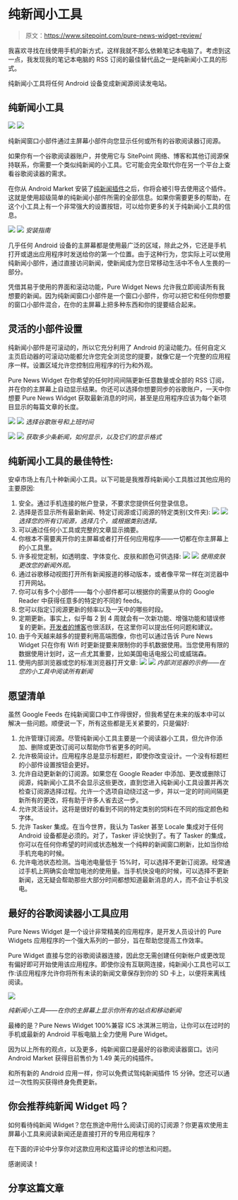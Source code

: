 # 纯新闻小工具

> 原文：<https://www.sitepoint.com/pure-news-widget-review/>

我喜欢寻找在线使用手机的新方式，这样我就不那么依赖笔记本电脑了。考虑到这一点，我发现我的笔记本电脑的 RSS 订阅的最佳替代品之一是纯新闻小工具的形式。

纯新闻小工具将任何 Android 设备变成新闻源阅读发电站。

## 纯新闻小工具

![](img/4b90c87ea386542fee201c68e406e048.png) ![](img/28718b22bfe4b79a0ced8d4f1561ef49.png)

纯新闻窗口小部件通过主屏幕小部件向您显示任何或所有的谷歌阅读器订阅源。

如果你有一个谷歌阅读器账户，并使用它与 SitePoint 网络、博客和其他订阅源保持联系，你需要一个类似纯新闻的小工具。它可能会完全取代你在另一个平台上查看谷歌阅读器的需求。

在你从 Android Market 安装了[纯新闻插件](https://market.android.com/details?id=org.koxx.pure_news)之后，你将会被引导去使用这个插件。这就是使用超级简单的纯新闻小部件所需的全部信息。如果你需要更多的帮助，在这个小工具上有一个非常强大的设置按钮，可以给你更多的关于纯新闻小工具的信息。

![](img/104f1419d9e5781f5f992a5959e23b04.png) ![](img/3413766d1d4da632f820dfb08cecdcde.png)
*安装指南*

几乎任何 Android 设备的主屏幕都是使用最广泛的区域，除此之外，它还是手机打开或退出应用程序时发送给你的第一个位置。由于这种行为，您实际上可以使用纯新闻小部件，通过直接访问新闻，使新闻成为您日常移动生活中不令人生畏的一部分。

凭借其易于使用的界面和滚动功能，Pure Widget News 允许我立即阅读所有我想要的新闻。因为纯新闻窗口小部件是一个窗口小部件，你可以把它和任何你想要的窗口小部件混合，在你的主屏幕上把多种东西和你的提要结合起来。

## 灵活的小部件设置

纯新闻小部件是可滚动的，所以它充分利用了 Android 的滚动能力。任何自定义主页启动器的可滚动功能都允许您完全浏览您的提要，就像它是一个完整的应用程序一样。设置区域允许您控制应用程序的行为和外观。

Pure News Widget 在你希望的任何时间间隔更新任意数量或全部的 RSS 订阅，并在你的主屏幕上自动显示结果。你还可以选择你想要同步的谷歌账户，一天中你想要 Pure News Widget 获取最新消息的时间，甚至是应用程序应该为每个新项目显示的每篇文章的长度。

![](img/9a126fe6e620bc943e40457713bb03b8.png) ![](img/44e32b7894559bee300dcd063f03e2b5.png)
*选择谷歌账号和上班时间*

![](img/de1081817c8e15c6feac3f2dcb70ad01.png) ![](img/1d4b514aa354e892b12957c3cd8f2964.png)
*获取多少条新闻，如何显示，以及它们的显示格式*

## 纯新闻小工具的最佳特性:

安卓市场上有几十种新闻小工具。以下可能是我推荐纯新闻小工具胜过其他应用的主要原因:

1.  安全。通过手机连接的帐户登录，不要求您提供任何登录信息。
2.  选择是否显示所有最新新闻、特定订阅源或订阅源的特定类别(文件夹):
    ![](img/f026b0dd7b3ee0b279dfb9df0a125984.png) ![](img/cad282e1667579d502a8fe6f7f25515a.png)
    *选择您的所有订阅源，选择几个，或根据类别选择。*
3.  可以通过任何小工具或完整的文章显示摘要。
4.  你根本不需要离开你的主屏幕或者打开任何应用程序——一切都在你主屏幕上的小工具里。
5.  许多视觉定制，如透明度、字体变化、皮肤和颜色可供选择:
    ![](img/e080c3505a56c29ff6d6276953cc9a5a.png) ![](img/33c1a349a922e941b24bc24c0828e739.png)
    *使用皮肤更改您的新闻外观。*
6.  通过谷歌移动视图打开所有新闻报道的移动版本，或者像平常一样在浏览器中打开网站。
7.  你可以有多个小部件——每个小部件都可以根据你的需要从你的 Google Reader 中获得任意多的特定的不同的 feeds。
8.  您可以指定订阅源更新的频率以及一天中的哪些时段。
9.  定期更新。事实上，似乎每 2 到 4 周就会有一次新功能、增强功能和错误修复的更新。[开发者的博客](http://koxx3.wordpress.com/)也很活跃，在这里你可以提出任何问题和建议。
10.  由于今天越来越多的提要利用高端图像，你也可以通过告诉 Pure News Widget 只在你有 Wifi 时更新提要来限制你的手机数据使用。当您使用有限的数据使用计划时，这一点尤其重要，比如美国电话电报公司或威瑞森。
11.  使用内部浏览器或您的标准浏览器打开文章:
    ![](img/e5c61dee0b6d748d39be1da7a3d23cad.png) ![](img/47bcb50b4ba11369fc02b7b75ed7a6c7.png)
    *内部浏览器的示例——在您的小工具中阅读所有新闻*

## 愿望清单

虽然 Google Feeds 在纯新闻窗口中工作得很好，但我希望在未来的版本中可以解决一些问题。顺便说一下，所有这些都是无关紧要的，只是偏好:

1.  允许管理订阅源。尽管纯新闻小工具主要是一个阅读器小工具，但允许你添加、删除或更改订阅可以帮助你节省更多的时间。
2.  允许极简设计。应用程序总是显示标题栏，即使你改变设计。一个没有标题栏的小部件设置按钮会更好。
3.  允许自动更新新的订阅源。如果您在 Google Reader 中添加、更改或删除订阅源，纯新闻小工具不会显示这些更改，直到您进入纯新闻小工具设置并再次检查订阅源选择过程。允许一个选项自动绕过这一步，并以一定的时间间隔更新所有的更改，将有助于许多人省去这一步。
4.  允许灵活设计。这将是很好的看到不同的特定类别的饲料在不同的指定颜色和字体。
5.  允许 Tasker 集成。在当今世界，我认为 Tasker 甚至 Locale 集成对于任何 Android 设备都是必须的。对了，Tasker 评论快到了。有了 Tasker 的集成，你可以在任何你希望的时间或状态触发一个纯粹的新闻窗口刷新，比如当你给手机充电的时候。
6.  允许电池状态检测。当电池电量低于 15%时，可以选择不更新订阅源。经常通过手机上网确实会增加电池的使用量。当手机快没电的时候，可以选择不更新新闻，这无疑会帮助那些大部分时间都想知道最新消息的人，而不会让手机没电。

## 最好的谷歌阅读器小工具应用

Pure News Widget 是一个设计非常精美的应用程序，是开发人员设计的 Pure Widgets 应用程序的一个强大系列的一部分，旨在帮助您提高工作效率。

Pure Widget 直接与您的谷歌阅读器连接，因此您无需创建任何新帐户或更改现有偏好即可开始使用该应用程序。即使你没有互联网连接，纯新闻小工具也可以工作:该应用程序允许你将所有未读的新闻文章保存到你的 SD 卡上，以便将来离线阅读。

![](img/50da67377690c5f470c5a604421cd685.png)

*纯新闻小工具——在你的主屏幕上显示你所有的站点和移动新闻*

最棒的是？Pure News Widget 100%兼容 ICS 冰淇淋三明治，让你可以在过时的手机或最新的 Android 平板电脑上全力使用 Pure Widget。

因为以上所有的观点，以及更多，纯新闻窗口是最好的谷歌阅读器窗口。访问 Android Market 获得目前售价为 1.49 美元的纯插件。

和所有新的 Android 应用一样，你可以免费试驾纯新闻插件 15 分钟。您还可以通过一次性购买获得终身免费更新。

## 你会推荐纯新闻 Widget 吗？

如何看待纯新闻 Widget？您在旅途中用什么阅读订阅的订阅源？你更喜欢使用主屏幕小工具来阅读新闻还是直接打开的专用应用程序？

在下面的评论中分享你对这款应用和这篇评论的想法和问题。

感谢阅读！

## 分享这篇文章